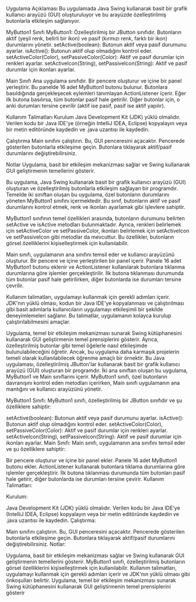 Uygulama Açıklaması
Bu uygulamada Java Swing kullanarak basit bir grafik kullanıcı arayüzü (GUI) oluşturuluyor ve bu arayüzde özelleştirilmiş butonlarla etkileşim sağlanıyor. 

MyButton1 Sınıfı
MyButton1: Özelleştirilmiş bir JButton sınıfıdır. Butonların aktif (yeşil renk, belirli bir ikon) ve pasif (kırmızı renk, farklı bir ikon) durumlarını yönetir.
setActive(boolean): Butonun aktif veya pasif durumunu ayarlar.
isActive(): Butonun aktif olup olmadığını kontrol eder.
setActiveColor(Color), setPassiveColor(Color): Aktif ve pasif durumlar için renkleri ayarlar.
setActiveIcon(String), setPassiveIcon(String): Aktif ve pasif durumlar için ikonları ayarlar.

Main Sınıfı
Ana uygulama sınıfıdır. Bir pencere oluşturur ve içine bir panel yerleştirir. Bu panelde 16 adet MyButton1 butonu bulunur.
Butonlara basıldığında gerçekleşecek eylemleri tanımlayan ActionListener içerir.
Eğer ilk butona basılırsa, tüm butonlar pasif hale getirilir. Diğer butonlar için, o anki durumları tersine çevrilir (aktif ise pasif, pasif ise aktif yapılır).

Kullanım Talimatları
Kurulum
Java Development Kit (JDK) yüklü olmalıdır.
Verilen kodu bir Java IDE'ye (örneğin IntelliJ IDEA, Eclipse) kopyalayın veya bir metin editöründe kaydedin ve .java uzantısı ile kaydedin.

Çalıştırma
Main sınıfını çalıştırın. Bu, GUI penceresini açacaktır.
Pencerede gösterilen butonlarla etkileşime geçin. Butonlara tıklayarak aktif/pasif durumlarını değiştirebilirsiniz.

Notlar
Uygulama, basit bir etkileşim mekanizması sağlar ve Swing kullanarak GUI geliştirmenin temellerini gösterir.

Bu uygulama, Java Swing kullanarak basit bir grafik kullanıcı arayüzü (GUI) oluşturan ve özelleştirilmiş butonlarla etkileşim sağlayan bir programdır. Temelde iki sınıftan oluşan bu uygulama, özel butonların durumlarını yöneten MyButton1 sınıfını içermektedir. Bu sınıf, butonların aktif ve pasif durumlarını kontrol etmek, renk ve ikonları ayarlamak gibi işlevlere sahiptir.

MyButton1 sınıfının temel özellikleri arasında, butonların durumunu belirten setActive ve isActive metodları bulunmaktadır. Ayrıca, renkleri belirlemek için setActiveColor ve setPassiveColor, ikonları belirlemek için setActiveIcon ve setPassiveIcon gibi metodlar da mevcuttur. Bu özellikler, butonların görsel özelliklerini kişiselleştirmek için kullanılabilir.

Main sınıfı, uygulamanın ana sınıfını temsil eder ve kullanıcı arayüzünü oluşturur. Bir pencere ve içine yerleştirilen bir panel içerir. Panele 16 adet MyButton1 butonu eklenir ve ActionListener kullanılarak butonlara tıklanma durumlarına göre işlemler gerçekleştirilir. İlk butona tıklanması durumunda tüm butonlar pasif hale getirilirken, diğer butonlarda ise durumları tersine çevrilir.

Kullanım talimatları, uygulamayı kullanmak için gerekli adımları içerir. JDK'nın yüklü olması, kodun bir Java IDE'ye kopyalanması ve çalıştırılması gibi basit adımlarla kullanıcıların uygulamayı etkileşimli bir şekilde deneyimlemeleri sağlanır. Bu talimatlar, uygulamanın kolayca kurulup çalıştırılabilmesini amaçlar.

Uygulama, temel bir etkileşim mekanizması sunarak Swing kütüphanesini kullanarak GUI geliştirmenin temel prensiplerini gösterir. Ayrıca, özelleştirilmiş butonlar gibi temel öğelerle nasıl etkileşimde bulunulabileceğini öğretir. Ancak, bu uygulama daha karmaşık projelerin temeli olarak kullanılabilecek öğrenme amaçlı bir örnektir.
Bu Java uygulaması, özelleştirilmiş JButton'lar kullanarak basit bir grafik kullanıcı arayüzü (GUI) oluşturan bir programdır. İki ana sınıftan oluşan bu uygulama, MyButton1 ve Main sınıflarını içerir. MyButton1 sınıfı, özel butonların davranışını kontrol eden metodları içerirken, Main sınıfı uygulamanın ana mantığını ve kullanıcı arayüzünü yönetir.

MyButton1 Sınıfı:
MyButton1 sınıfı, özelleştirilmiş bir JButton sınıfıdır ve şu özelliklere sahiptir:

setActive(boolean): Butonun aktif veya pasif durumunu ayarlar.
isActive(): Butonun aktif olup olmadığını kontrol eder.
setActiveColor(Color), setPassiveColor(Color): Aktif ve pasif durumlar için renkleri ayarlar.
setActiveIcon(String), setPassiveIcon(String): Aktif ve pasif durumlar için ikonları ayarlar.
Main Sınıfı:
Main sınıfı, uygulamanın ana sınıfını temsil eder ve şu özelliklere sahiptir:

Bir pencere oluşturur ve içine bir panel ekler.
Panele 16 adet MyButton1 butonu ekler.
ActionListener kullanarak butonlara tıklama durumlarına göre işlemler gerçekleştirir.
İlk butona tıklanması durumunda tüm butonları pasif hale getirir, diğer butonlarda ise durumları tersine çevirir.
Kullanım Talimatları:

Kurulum:

Java Development Kit (JDK) yüklü olmalıdır.
Verilen kodu bir Java IDE'ye (IntelliJ IDEA, Eclipse) kopyalayın veya bir metin editöründe kaydedin ve .java uzantısı ile kaydedin.
Çalıştırma:

Main sınıfını çalıştırın. Bu, GUI penceresini açacaktır.
Pencerede gösterilen butonlarla etkileşime geçin. Butonlara tıklayarak aktif/pasif durumlarını değiştirebilirsiniz.
Notlar:

Uygulama, basit bir etkileşim mekanizması sağlar ve Swing kullanarak GUI geliştirmenin temellerini gösterir.
MyButton1 sınıfı, özelleştirilmiş butonların görsel özelliklerini kişiselleştirmek için kullanılabilir.
Kullanım talimatları, uygulamayı kullanmak için gerekli adımları içerir ve JDK'nın yüklü olması gibi önkoşulları belirtir.
Uygulama, temel bir etkileşim mekanizması sunarak Swing kütüphanesini kullanarak GUI geliştirmenin temel prensiplerini gösterir
